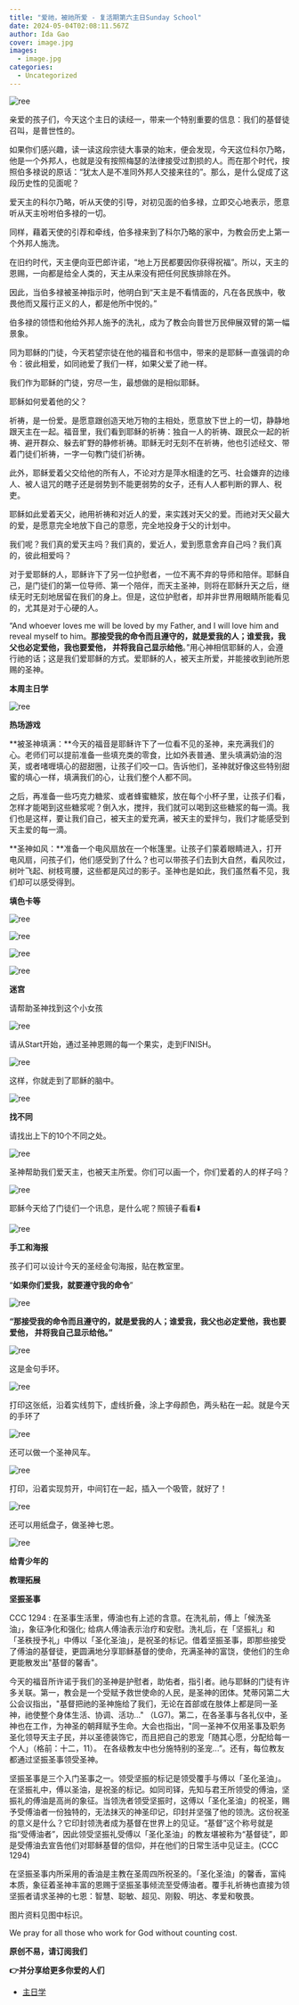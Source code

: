 ```yaml
---
title: "爱祂，被祂所爱 - 复活期第六主日Sunday School"
date: 2024-05-04T02:08:11.567Z
author: Ida Gao
cover: image.jpg
images:
  - image.jpg
categories:
  - Uncategorized
---
```


  

<!--more-->

![ree](https://static.wixstatic.com/media/55472c_0e508d916b4a4183a7ccac5200cc067d~mv2.jpg)

  

亲爱的孩子们，今天这个主日的读经一，带来一个特别重要的信息：我们的基督徒召叫，是普世性的。

  

如果你们感兴趣，读一读这段宗徒大事录的始末，便会发现，今天这位科尔乃略，他是一个外邦人，也就是没有按照梅瑟的法律接受过割损的人。而在那个时代，按照伯多禄说的原话：“犹太人是不准同外邦人交接来往的”。那么，是什么促成了这段历史性的见面呢？

爱天主的科尔乃略，听从天使的引导，对初见面的伯多禄，立即交心地表示，愿意听从天主吩咐伯多禄的一切。

同样，藉着天使的引荐和牵线，伯多禄来到了科尔乃略的家中，为教会历史上第一个外邦人施洗。

在旧约时代，天主便向亚巴郎许诺，“地上万民都要因你获得祝福”。所以，天主的恩赐，一向都是给全人类的，天主从来没有把任何民族排除在外。

因此，当伯多禄被圣神指示时，他明白到“天主是不看情面的，凡在各民族中，敬畏他而又履行正义的人，都是他所中悦的。”

伯多禄的领悟和他给外邦人施予的洗礼，成为了教会向普世万民伸展双臂的第一幅景象。

  

同为耶稣的门徒，今天若望宗徒在他的福音和书信中，带来的是耶稣一直强调的命令：彼此相爱，如同祂爱了我们一样，如果父爱了祂一样。

  

我们作为耶稣的门徒，穷尽一生，最想做的是相似耶稣。

  

耶稣如何爱着他的父？

  

祈祷，是一份爱。是愿意跟创造天地万物的主相处，愿意放下世上的一切，静静地跟天主在一起。福音里，我们看到耶稣的祈祷：独自一人的祈祷、跟民众一起的祈祷、避开群众、躲去旷野的静修祈祷。耶稣无时无刻不在祈祷，他也引述经文、带着门徒们祈祷，一字一句教门徒们祈祷。

  

此外，耶稣爱着父交给他的所有人，不论对方是萍水相逢的乞丐、社会嫌弃的边缘人、被人诅咒的瞎子还是弱势到不能更弱势的女子，还有人人都判断的罪人、税吏。

  

耶稣如此爱着天父，祂用祈祷和对近人的爱，来实践对天父的爱。而祂对天父最大的爱，是愿意完全地放下自己的意愿，完全地投身于父的计划中。

  

我们呢？我们真的爱天主吗？我们真的，爱近人，爱到愿意舍弃自己吗？我们真的，彼此相爱吗？

  

对于爱耶稣的人，耶稣许下了另一位护慰者，一位不离不弃的导师和陪伴。耶稣自己，是门徒们的第一位导师、第一个陪伴，而天主圣神，则将在耶稣升天之后，继续无时无刻地居留在我们的身上。但是，这位护慰者，却并非世界用眼睛所能看见的，尤其是对于心硬的人。

  

“And whoever loves me will be loved by my Father, and I will love him and reveal myself to him。**那接受我的命令而且遵守的，就是爱我的人；谁爱我，我父也必定爱他，我也要爱他， 并将我自己显示给他**。”用心神相信耶稣的人，会遵行祂的话；这是我们爱耶稣的方式。爱耶稣的人，被天主所爱，并能接收到祂所恩赐的圣神。

  

  

**本周主日学**

  

![ree](https://static.wixstatic.com/media/55472c_a50954210d614c448c0316bdd77d07c4~mv2.webp/v1/fill/w_108,h_108,al_c,q_80,usm_0.66_1.00_0.01,blur_2,enc_avif,quality_auto/55472c_a50954210d614c448c0316bdd77d07c4~mv2.webp)

  

**热场游戏**

  

**被圣神填满：**今天的福音是耶稣许下了一位看不见的圣神，来充满我们的心。老师们可以提前准备一些填充类的零食，比如外表普通、里头填满奶油的泡芙，或者啫喱填心的甜甜圈，让孩子们咬一口。告诉他们，圣神就好像这些特别甜蜜的填心一样，填满我们的心，让我们整个人都不同。

之后，再准备一些巧克力糖浆、或者蜂蜜糖浆，放在每个小杯子里，让孩子们看，怎样才能喝到这些糖浆呢？倒入水，搅拌，我们就可以喝到这些糖浆的每一滴。我们也是这样，要让我们自己，被天主的爱充满，被天主的爱拌匀，我们才能感受到天主爱的每一滴。

  

**圣神如风：**准备一个电风扇放在一个帐篷里。让孩子们蒙着眼睛进入，打开电风扇，问孩子们，他们感受到了什么？也可以带孩子们去到大自然，看风吹过，树叶飞起、树枝弯腰，这些都是风过的影子。圣神也是如此，我们虽然看不见，我们却可以感受得到。

  

  

**填色卡等**

  

![ree](https://static.wixstatic.com/media/55472c_6db99223e5ac4cc8bab4503d4a52f2fc~mv2.png)

  

  

![ree](https://static.wixstatic.com/media/55472c_2068f621186c4aa19bab103735448b89~mv2.jpg)

  

![ree](https://static.wixstatic.com/media/55472c_07b7bba64de748ca858559585c199f21~mv2.png)

  

![ree](https://static.wixstatic.com/media/55472c_2f04c772db9a4a06a322ef3204a602da~mv2.png)

  

  

**迷宫**

  

请帮助圣神找到这个小女孩

![ree](https://static.wixstatic.com/media/55472c_25c4ee65222d44e2831909dd37b606c9~mv2.png)

请从Start开始，通过圣神恩赐的每一个果实，走到FINISH。

![ree](https://static.wixstatic.com/media/55472c_c9ea4bb85fa54ad192d9ee7bbdea0c0c~mv2.png)

这样，你就走到了耶稣的脑中。

![ree](https://static.wixstatic.com/media/55472c_bd2606f41fc24b2e996f26ed143013cb~mv2.png)

  

**找不同**

请找出上下的10个不同之处。

  

![ree](https://static.wixstatic.com/media/55472c_db66ca9afa4545f4a4ee3cf3d7c858d3~mv2.png)

圣神帮助我们爱天主，也被天主所爱。你们可以画一个，你们爱着的人的样子吗？

![ree](https://static.wixstatic.com/media/55472c_44ec0fa4d4b349e8aec48ec36521ef6d~mv2.png)

  

耶稣今天给了门徒们一个讯息，是什么呢？照镜子看看⬇️

![ree](https://static.wixstatic.com/media/55472c_13557af4ceb14e70bf52fe90654b74b5~mv2.png)

  

**手工和海报**

  

孩子们可以设计今天的圣经金句海报，贴在教室里。

“**如果你们爱我，就要遵守我的命令**”

![ree](https://static.wixstatic.com/media/55472c_6ae76444981b497fbf9d3c2e9121d182~mv2.png)

**“那接受我的命令而且遵守的，就是爱我的人；谁爱我，我父也必定爱他，我也要爱他， 并将我自己显示给他。”**

![ree](https://static.wixstatic.com/media/55472c_5f58c59858ba4da0b350b0c56f9682c3~mv2.jpg)

这是金句手环。

  

![ree](https://static.wixstatic.com/media/55472c_d2db8f0188f947a09021279002c61070~mv2.webp/v1/fill/w_147,h_98,al_c,q_80,usm_0.66_1.00_0.01,blur_2,enc_avif,quality_auto/55472c_d2db8f0188f947a09021279002c61070~mv2.webp)

打印这张纸，沿着实线剪下，虚线折叠，涂上字母颜色，两头粘在一起。就是今天的手环了

![ree](https://static.wixstatic.com/media/55472c_82fd6d09a3174f0b9a3aaec88cc50489~mv2.png)

  

还可以做一个圣神风车。

  

![ree](https://static.wixstatic.com/media/55472c_2b60741edccc4b2c84fcf3a8f781f41b~mv2.jpg)

  

打印，沿着实现剪开，中间钉在一起，插入一个吸管，就好了！

![ree](https://static.wixstatic.com/media/55472c_6e694eff091b4e20b9b6cfa2a27f6bbd~mv2.png)

还可以用纸盘子，做圣神七恩。

![ree](https://static.wixstatic.com/media/55472c_9984e6ff3a564ec8b36750e2c16c75bb~mv2.jpg)

  

**给青少年的**

**教理拓展**

  

**坚振圣事**

  

CCC 1294 : 在圣事生活里，傅油也有上述的含意。在洗礼前，傅上「候洗圣油」，象征净化和强化; 给病人傅油表示治疗和安慰。洗礼后，在「坚振礼」和「圣秩授予礼」中傅以「圣化圣油」，是祝圣的标记。借着坚振圣事，即那些接受了傅油的基督徒，更圆满地分享耶稣基督的使命，充满圣神的富饶，使他们的生命更能散发出"基督的馨香"。

  

今天的福音所许诺于我们的圣神是护慰者，助佑者，指引者。祂与耶稣的门徒有许多关联。第一，教会是一个受赋予救世使命的人民，是圣神的团体。梵蒂冈第二大公会议指出，"基督把祂的圣神施给了我们，无论在首部或在肢体上都是同一圣神，祂使整个身体生活、协调、活功…" （LG7)。第二，在各圣事与各礼仪中，圣神也在工作，为神圣的朝拜赋予生命。大会也指出，"同一圣神不仅用圣事及职务圣化领导天主子民，并以圣德装饰它，而且把自己的恩宠「随其心愿，分配给每一个人」（格前：十二，11）。 在各级教友中也分施特别的圣宠...”。还有，每位教友都通过坚振圣事领受圣神。

坚振圣事是三个入门圣事之一。领受坚振的标记是领受覆手与傅以「圣化圣油」。在坚振礼中，傅以圣油，是祝圣的标记。如同司铎，先知与君王所领受的傅油，坚振礼的傅油是高尚的象征。当领洗者领受坚振时，这傅以「圣化圣油」的祝圣，赐予受傅油者一份独特的，无法抹灭的神圣印记，印封并坚强了他的领洗。这份祝圣的意义是什么？它印封领洗者成为基督在世界上的见证。“基督”这个称号就是指“受傅油者”，因此领受坚振礼受傅以「圣化圣油」的教友堪被称为“基督徒”，即是受傅油去宣告他们对耶稣基督的信仰，并在他们的日常生活中见证主。(CCC 1294)

在坚振圣事内所采用的香油是主教在圣周四所祝圣的。「圣化圣油」的馨香，富纯本质，象征着圣神丰富的恩赐于坚振圣事倾流至受傅油者。覆手礼祈祷也直接为领坚振者请求圣神的七恩：智慧、聪敏、超见、刚毅、明达、孝爱和敬畏。

  

  

图片资料见图中标识。

We pray for all those who work for God without counting cost.

**原创不易，请订阅我们**

**👉并分享给更多你爱的人们**

*   [主日学](https://www.urloveinme.com/首頁/categories/主日学)
